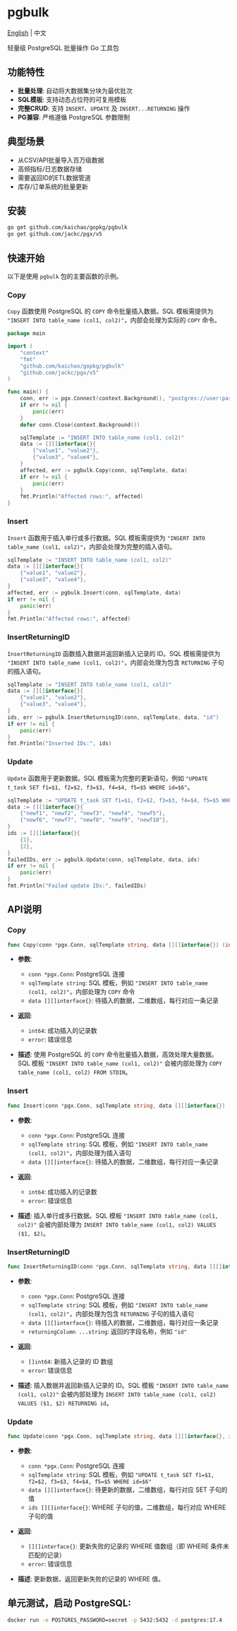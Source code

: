 # pgbulk

[English](README.md) | 中文

轻量级 PostgreSQL 批量操作 Go 工具包

## 功能特性

- **批量处理**: 自动将大数据集分块为最优批次
- **SQL模板**: 支持动态占位符的可复用模板
- **完整CRUD**: 支持 `INSERT`、`UPDATE` 及 `INSERT...RETURNING` 操作
- **PG兼容**: 严格遵循 PostgreSQL 参数限制

## 典型场景

- 从CSV/API批量导入百万级数据
- 高频指标/日志数据存储
- 需要返回ID的ETL数据管道
- 库存/订单系统的批量更新

## 安装
```bash
go get github.com/kaichao/gopkg/pgbulk
go get github.com/jackc/pgx/v5
```

## 快速开始

以下是使用 `pgbulk` 包的主要函数的示例。

### Copy

`Copy` 函数使用 PostgreSQL 的 `COPY` 命令批量插入数据。SQL 模板需提供为 `"INSERT INTO table_name (col1, col2)"`，内部会处理为实际的 `COPY` 命令。

```go
package main

import (
	"context"
	"fmt"
	"github.com/kaichao/gopkg/pgbulk"
	"github.com/jackc/pgx/v5"
)

func main() {
	conn, err := pgx.Connect(context.Background(), "postgres://user:password@localhost/dbname")
	if err != nil {
		panic(err)
	}
	defer conn.Close(context.Background())

	sqlTemplate := "INSERT INTO table_name (col1, col2)"
	data := [][]interface{}{
		{"value1", "value2"},
		{"value3", "value4"},
	}
	affected, err := pgbulk.Copy(conn, sqlTemplate, data)
	if err != nil {
		panic(err)
	}
	fmt.Println("Affected rows:", affected)
}
```

### Insert

`Insert` 函数用于插入单行或多行数据。SQL 模板需提供为 `"INSERT INTO table_name (col1, col2)"`，内部会处理为完整的插入语句。

```go
sqlTemplate := "INSERT INTO table_name (col1, col2)"
data := [][]interface{}{
	{"value1", "value2"},
	{"value3", "value4"},
}
affected, err := pgbulk.Insert(conn, sqlTemplate, data)
if err != nil {
	panic(err)
}
fmt.Println("Affected rows:", affected)
```

### InsertReturningID

`InsertReturningID` 函数插入数据并返回新插入记录的 ID。SQL 模板需提供为 `"INSERT INTO table_name (col1, col2)"`，内部会处理为包含 `RETURNING` 子句的插入语句。

```go
sqlTemplate := "INSERT INTO table_name (col1, col2)"
data := [][]interface{}{
	{"value1", "value2"},
	{"value3", "value4"},
}
ids, err := pgbulk.InsertReturningID(conn, sqlTemplate, data, "id")
if err != nil {
	panic(err)
}
fmt.Println("Inserted IDs:", ids)
```

### Update

`Update` 函数用于更新数据。SQL 模板需为完整的更新语句，例如 `"UPDATE t_task SET f1=$1, f2=$2, f3=$3, f4=$4, f5=$5 WHERE id=$6"`。

```go
sqlTemplate := "UPDATE t_task SET f1=$1, f2=$2, f3=$3, f4=$4, f5=$5 WHERE id=$6"
data := [][]interface{}{
	{"newf1", "newf2", "newf3", "newf4", "newf5"},
	{"newf6", "newf7", "newf8", "newf9", "newf10"},
}
ids := [][]interface{}{
	{1},
	{2},
}
failedIDs, err := pgbulk.Update(conn, sqlTemplate, data, ids)
if err != nil {
	panic(err)
}
fmt.Println("Failed update IDs:", failedIDs)
```

## API说明

### Copy

```go
func Copy(conn *pgx.Conn, sqlTemplate string, data [][]interface{}) (int64, error)
```

- **参数**:
  - `conn *pgx.Conn`: PostgreSQL 连接
  - `sqlTemplate string`: SQL 模板，例如 `"INSERT INTO table_name (col1, col2)"`，内部处理为 `COPY` 命令
  - `data [][]interface{}`: 待插入的数据，二维数组，每行对应一条记录

- **返回**:
  - `int64`: 成功插入的记录数
  - `error`: 错误信息

- **描述**:
  使用 PostgreSQL 的 `COPY` 命令批量插入数据，高效处理大量数据。SQL 模板 `"INSERT INTO table_name (col1, col2)"` 会被内部处理为 `COPY table_name (col1, col2) FROM STDIN`。

### Insert

```go
func Insert(conn *pgx.Conn, sqlTemplate string, data [][]interface{}) (int64, error)
```

- **参数**:
  - `conn *pgx.Conn`: PostgreSQL 连接
  - `sqlTemplate string`: SQL 模板，例如 `"INSERT INTO table_name (col1, col2)"`，内部处理为插入语句
  - `data [][]interface{}`: 待插入的数据，二维数组，每行对应一条记录

- **返回**:
  - `int64`: 成功插入的记录数
  - `error`: 错误信息

- **描述**:
  插入单行或多行数据。SQL 模板 `"INSERT INTO table_name (col1, col2)"` 会被内部处理为 `INSERT INTO table_name (col1, col2) VALUES ($1, $2)`。

### InsertReturningID

```go
func InsertReturningID(conn *pgx.Conn, sqlTemplate string, data [][]interface{}, returningColumn ...string) ([]int64, error)
```

- **参数**:
  - `conn *pgx.Conn`: PostgreSQL 连接
  - `sqlTemplate string`: SQL 模板，例如 `"INSERT INTO table_name (col1, col2)"`，内部处理为包含 `RETURNING` 子句的插入语句
  - `data [][]interface{}`: 待插入的数据，二维数组，每行对应一条记录
  - `returningColumn ...string`: 返回的字段名称，例如 `"id"`

- **返回**:
  - `[]int64`: 新插入记录的 ID 数组
  - `error`: 错误信息

- **描述**:
  插入数据并返回新插入记录的 ID。SQL 模板 `"INSERT INTO table_name (col1, col2)"` 会被内部处理为 `INSERT INTO table_name (col1, col2) VALUES ($1, $2) RETURNING id`。

### Update

```go
func Update(conn *pgx.Conn, sqlTemplate string, data [][]interface{}, ids [][]interface{}) ([][]interface{}, error)
```

- **参数**:
  - `conn *pgx.Conn`: PostgreSQL 连接
  - `sqlTemplate string`: SQL 模板，例如 `"UPDATE t_task SET f1=$1, f2=$2, f3=$3, f4=$4, f5=$5 WHERE id=$6"`
  - `data [][]interface{}`: 待更新的数据，二维数组，每行对应 SET 子句的值
  - `ids [][]interface{}`: WHERE 子句的值，二维数组，每行对应 WHERE 子句的值

- **返回**:
  - `[][]interface{}`: 更新失败的记录的 WHERE 值数组（即 WHERE 条件未匹配的记录）
  - `error`: 错误信息

- **描述**:
  更新数据，返回更新失败的记录的 WHERE 值。

## 单元测试，启动 PostgreSQL:
```sh
docker run -e POSTGRES_PASSWORD=secret -p 5432:5432 -d postgres:17.4
```
